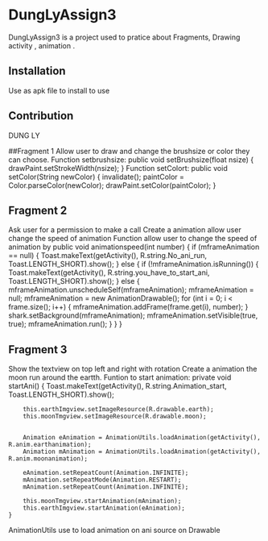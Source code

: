 # DungLyAssign3
DungLyAssign3 is a project used to pratice about 
Fragments, Drawing activity , animation .

## Installation
Use as apk file to install to use

## Contribution
DUNG LY

##Fragment 1
Allow user to draw and change the brushsize or color they can choose.
Function setbrushsize:
    public void setBrushsize(float nsize)
    {
        drawPaint.setStrokeWidth(nsize);
    }
 Function setColort:
     public void setColor(String newColor)
    {
        invalidate();
        paintColor = Color.parseColor(newColor);
        drawPaint.setColor(paintColor);
    }

## Fragment 2
Ask user for a permission to make a call
Create a animation allow user change the speed of animation 
Function allow user to change the speed of animation by 
    public void animationspeed(int number)
    {
        if (mframeAnimation == null)
        {
            Toast.makeText(getActivity(), R.string.No_ani_run, Toast.LENGTH_SHORT).show();
        } else
        {
            if (!mframeAnimation.isRunning())
            {
                Toast.makeText(getActivity(), R.string.you_have_to_start_ani, Toast.LENGTH_SHORT).show();
            } else
            {
                mframeAnimation.unscheduleSelf(mframeAnimation);
                mframeAnimation = null;
                mframeAnimation = new AnimationDrawable();
                for (int i = 0; i < frame.size(); i++)
                {
                    mframeAnimation.addFrame(frame.get(i), number);
                }
                shark.setBackground(mframeAnimation);
                mframeAnimation.setVisible(true, true);
                mframeAnimation.run();
            }
        }
    }
    
 ## Fragment 3
 Show the textview on top left and right with rotation
 Create a animation the moon run around the eartth.
 Funtion to start animation:
     private void startAni()
    {
        Toast.makeText(getActivity(), R.string.Animation_start, Toast.LENGTH_SHORT).show();

        this.earthImgview.setImageResource(R.drawable.earth);
        this.moonTmgview.setImageResource(R.drawable.moon);


        Animation eAnimation = AnimationUtils.loadAnimation(getActivity(), R.anim.earthanimation);
        Animation mAnimation = AnimationUtils.loadAnimation(getActivity(), R.anim.moonanimation);

        eAnimation.setRepeatCount(Animation.INFINITE);
        mAnimation.setRepeatMode(Animation.RESTART);
        mAnimation.setRepeatCount(Animation.INFINITE);

        this.moonTmgview.startAnimation(mAnimation);
        this.earthImgview.startAnimation(eAnimation);
    }
AnimationUtils use to load animation on ani source on Drawable

 
 

